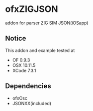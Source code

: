 # ofxZIGJSON

addon for parser ZIG SIM JSON(iOSapp)

## Notice
This addon and example tested at

* OF 0.9.3
* OSX 10.11.5
* XCode 7.3.1

## Dependencies

* ofxOsc
* JSONXX(included)
